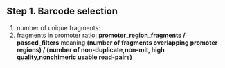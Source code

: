 ## Step 1. Barcode selection

1) number of unique fragments: 
2) fragments in promoter ratio: **promoter_region_fragments / passed_filters** meaning **(number of fragments overlapping promoter regions) / (number of non-duplicate,non-mit, high quality,nonchimeric usable read-pairs)** 